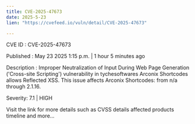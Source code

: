 ```yaml
---
title: CVE-2025-47673
date: 2025-5-23
lien: "https://cvefeed.io/vuln/detail/CVE-2025-47673"

---
```


CVE ID : CVE-2025-47673

Published :  May 23
2025
1:15 p.m. | 1 hour
5 minutes ago

Description : Improper Neutralization of Input During Web Page Generation ('Cross-site Scripting') vulnerability in tychesoftwares Arconix Shortcodes allows Reflected XSS. This issue affects Arconix Shortcodes: from n/a through 2.1.16.

Severity: 7.1 | HIGH

Visit the link for more details
such as CVSS details
affected products
timeline
and more...

